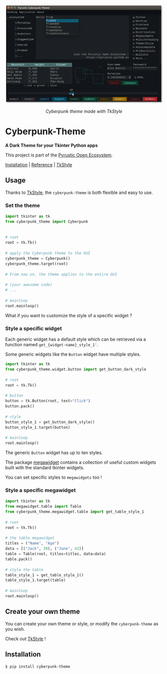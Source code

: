 <!-- Image -->
<div align="center">
    <img src="https://raw.githubusercontent.com/pyrustic/misc/master/media/cyberpunk-cover.png" alt="Figure" width="970">
    <p align="center">
    <i> Cyberpunk theme made with TkStyle </i>
    </p>
</div>


<!-- Intro Text -->
# Cyberpunk-Theme
<b> A Dark Theme for your Tkinter Python apps </b>

This project is part of the [Pyrustic Open Ecosystem](https://pyrustic.github.io).

<!-- Quick Links -->
[Installation](#installation) | [Reference](https://github.com/pyrustic/cyberpunk-theme/tree/master/docs/reference#readme) | [TkStyle](https://github.com/pyrustic/tkstyle)


## Usage
Thanks to [TkStyle](https://github.com/pyrustic/tkstyle), the `cyberpunk-theme` is both flexible and easy to use.

### Set the theme

```python
import tkinter as tk
from cyberpunk_theme import Cyberpunk


# root
root = tk.Tk()

# apply the Cyberpunk theme to the GUI
cyberpunk_theme = Cyberpunk()
cyberpunk_theme.target(root)

# From now on, the theme applies to the entire GUI

# (your awesome code)
# ...

# mainloop
root.mainloop()


```

What if you want to customize the style of a specific widget ?

### Style a specific widget
Each generic widget has a default style which can be retrieved via a function named `get_{widget-name}_style_1'`.

Some generic widgets like the `Button` widget have multiple styles.

```python
import tkinter as tk
from cyberpunk_theme.widget.button import get_button_dark_style

# root
root = tk.Tk()

# button
button = tk.Button(root, text="Click")
button.pack()

# style
button_style_1 = get_button_dark_style()
button_style_1.target(button)

# mainloop
root.mainloop()
```
The generic `Button` widget has up to ten styles.

The package [megawidget](https://github.com/pyrustic/megawidget) contains a collection of useful custom widgets built with the standard tkinter widgets.

You can set specific styles to `megawidgets` too !

### Style a specific megawidget
```python
import tkinter as tk
from megawidget.table import Table
from cyberpunk_theme.megawidget.table import get_table_style_1

# root
root = tk.Tk()

# the table megawidget
titles = ("Name", "Age")
data = [("Jack", 39), ("Jane", 42)]
table = Table(root, titles=titles, data=data)
table.pack()

# style the table
table_style_1 = get_table_style_1()
table_style_1.target(table)

# mainloop
root.mainloop()
```

## Create your own theme
You can create your own theme or style, or modify the `cyberpunk-theme` as you wish.

Check out [TkStyle](https://github.com/pyrustic/tkstyle) !


## Installation
```bash
$ pip install cyberpunk-theme
```
